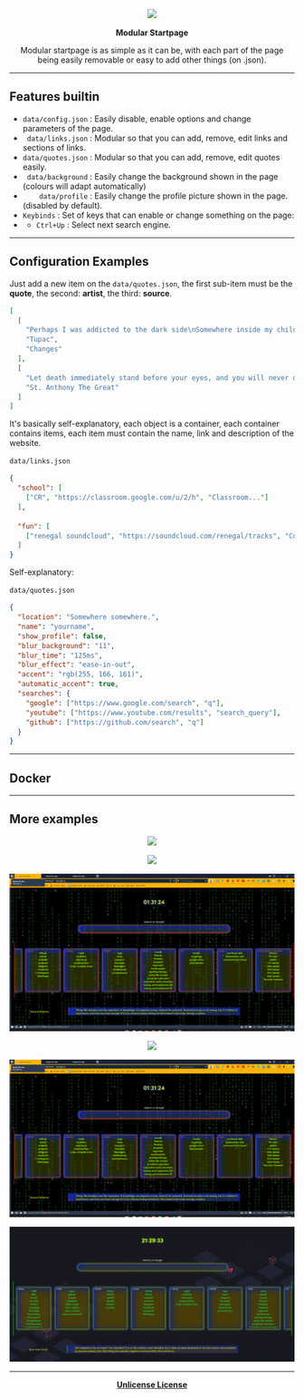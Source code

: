 <p align="center">
  <img src="/.github/preview1.png">
</p>

<p align="center"><b>Modular Startpage</b></p>

<p align="center">Modular startpage is as simple as it can be, with each part of the page being easily removable or easy to add other things (on .json).</p>

---

## Features builtin

+ `data/config.json` : Easily disable, enable options and change parameters of the page.
+ ` data/links.json` : Modular so that you can add, remove, edit links and sections of links.
+ `data/quotes.json` : Modular so that you can add, remove, edit quotes easily.
+ ` data/background` : Easily change the background shown in the page (colours will adapt automatically)
+ `    data/profile` : Easily change the profile picture shown in the page. (disabled by default).
+ `Keybinds` : Set of keys that can enable or change something on the page:
+ + `Ctrl+Up` : Select next search engine.

---

## Configuration Examples

Just add a new item on the `data/quotes.json`, the first sub-item must be the **quote**, the second: **artist**, the third: **source**.

```json
[
  [
    "Perhaps I was addicted to the dark side\nSomewhere inside my childhood witnessed my heart die\nAnd even though we both came from the same places\nThe money and the fame made us all change places",
    "Tupac",
    "Changes"
  ],
  [
    "Let death immediately stand before your eyes, and you will never desire anything bad or worldly.",
    "St. Anthony The Great"
  ]
]
```

It's basically self-explanatory, each object is a container, each container contains items, each item must contain the name, link and description of the website.

`data/links.json`

```json
{
  "school": [
    ["CR", "https://classroom.google.com/u/2/h", "Classroom..."]
  ],

  "fun": [
    ["renegal soundcloud", "https://soundcloud.com/renegal/tracks", "Cool songs."]
  ]
}
```

Self-explanatory:

`data/quotes.json`

```json
{
  "location": "Somewhere somewhere.",
  "name": "yourname",
  "show_profile": false,
  "blur_background": "11",
  "blur_time": "125ms",
  "blur_effect": "ease-in-out",
  "accent": "rgb(255, 166, 161)",
  "automatic_accent": true,
  "searches": {
    "google": ["https://www.google.com/search", "q"],
    "youtube": ["https://www.youtube.com/results", "search_query"],
    "github": ["https://github.com/search", "q"]
  }
}
```




---
## Docker





---

## More examples

<p align="center">
  <img src="/.github/preview2.png">
</p>

<p align="center">
  <img src="/.github/preview3.png">
</p>

<p align="center">
  <img src="/.github/preview4.png">
</p>

<p align="center">
  <img src="/.github/preview5.gif">
</p>

<p align="center">
  <img src="/.github/preview6.png">
</p>

<p align="center">
  <img src="/.github/preview7.png">
</p>

---

<p align="center">
  <a href="/LICENSE"><b>Unlicense License</b></a>
</p>
